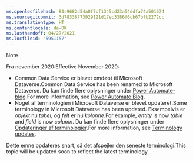 ```yaml
---
ms.openlocfilehash: 80c9682d54a0f7cf1345cd23a54ddfa74a501674
ms.sourcegitcommit: 3d78338773929121d17ec3386f6cb67bfb2272cc
ms.translationtype: HT
ms.contentlocale: da-DK
ms.lasthandoff: 04/27/2021
ms.locfileid: "5951157"
---
```

> [!NOTE]
> <span data-ttu-id="3447f-101">Fra november 2020:</span><span class="sxs-lookup"><span data-stu-id="3447f-101">Effective November 2020:</span></span>
>
> - <span data-ttu-id="3447f-102">Common Data Service er blevet omdøbt til Microsoft Dataverse.</span><span class="sxs-lookup"><span data-stu-id="3447f-102">Common Data Service has been renamed to Microsoft Dataverse.</span></span> <span data-ttu-id="3447f-103">Du kan finde flere oplysninger under [Power Automate-blog](https://aka.ms/PAuAppBlog).</span><span class="sxs-lookup"><span data-stu-id="3447f-103">For more information, see [Power Automate Blog](https://aka.ms/PAuAppBlog).</span></span>
> - <span data-ttu-id="3447f-104">Noget af terminologien i Microsoft Dataverse er blevet opdateret.</span><span class="sxs-lookup"><span data-stu-id="3447f-104">Some terminology in Microsoft Dataverse has been updated.</span></span> <span data-ttu-id="3447f-105">Eksempelvis er *objekt* nu *tabel*, og *felt* er nu *kolonne*.</span><span class="sxs-lookup"><span data-stu-id="3447f-105">For example, *entity* is now *table* and *field* is now *column*.</span></span> <span data-ttu-id="3447f-106">Du kan finde flere oplysninger under [Opdateringer af terminologier](/powerapps/maker/data-platform/data-platform-intro).</span><span class="sxs-lookup"><span data-stu-id="3447f-106">For more information, see [Terminology updates](/powerapps/maker/data-platform/data-platform-intro).</span></span>
>
> <span data-ttu-id="3447f-107">Dette emne opdateres snart, så det afspejler den seneste terminologi.</span><span class="sxs-lookup"><span data-stu-id="3447f-107">This topic will be updated soon to reflect the latest terminology.</span></span>